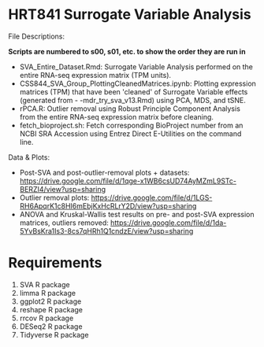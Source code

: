 # HRT841 Surrogate Variable Analysis

File Descriptions:

**Scripts are numbered to s00, s01, etc. to show the order they are run in**
- SVA_Entire_Dataset.Rmd: Surrogate Variable Analysis performed on the entire RNA-seq expression matrix (TPM units).
- CSS844_SVA_Group_PlottingCleanedMatrices.ipynb: Plotting expression matrices (TPM) that have been 'cleaned' of Surrogate Variable effects (generated from - -mdr_try_sva_v13.Rmd) using PCA, MDS, and tSNE.
- rPCA.R: Outlier removal using Robust Principle Component Analysis from the entire RNA-seq expression matrix before cleaning.
- fetch_bioproject.sh: Fetch corresponding BioProject number from an NCBI SRA Accession using Entrez Direct E-Utilities on the command line.

Data & Plots: 
- Post-SVA and post-outlier-removal plots + datasets: https://drive.google.com/file/d/1qge-x1WB6csUD74AyMZmL9STc-BERZI4/view?usp=sharing
- Outlier removal plots: https://drive.google.com/file/d/1LGS-RH6ApqrK1c8HI6mEbjKxHcRLrY2D/view?usp=sharing
- ANOVA and Kruskal-Wallis test results on pre- and post-SVA expression matrices, outliers removed: https://drive.google.com/file/d/1da-5YvBsKra1Is3-8cs7qHRh1Q1cndzE/view?usp=sharing

# Requirements
1. SVA R package
2. limma R package
3. ggplot2 R package
4. reshape R package
5. rrcov R package
6. DESeq2 R package
7. Tidyverse R package
